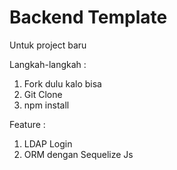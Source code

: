 # Backend Template

Untuk project baru

Langkah-langkah :

1. Fork dulu kalo bisa
2. Git Clone
3. npm install

Feature :

1. LDAP Login
2. ORM dengan Sequelize Js
